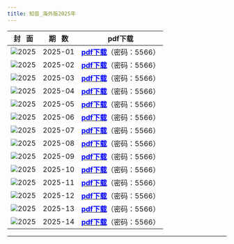 ```yaml
---
title: 知音_海外版2025年
---
```

|              封   面              | 期   数 |                                     pdf下载                                     |
| :---------------------------------: | :-------: | :------------------------------------------------------------------------------: |
| ![2025](images/zy_hwb2025/zy_hwb202501.jpg) |  2025-01  | [<font color="blue">**pdf下载**</font>](https://url97.ctfile.com/f/799297-8433667926-680cda?p=5566)（密码：5566） |
| ![2025](images/zy_hwb2025/zy_hwb202502.jpg) |  2025-02  | [<font color="blue">**pdf下载**</font>](https://url97.ctfile.com/f/799297-8433668432-634002?p=5566)（密码：5566） |
| ![2025](images/zy_hwb2025/zy_hwb202503.jpg) |  2025-03  | [<font color="blue">**pdf下载**</font>](https://url97.ctfile.com/f/799297-8433668496-face8d?p=5566)（密码：5566） |
| ![2025](images/zy_hwb2025/zy_hwb202504.jpg) |  2025-04  | [<font color="blue">**pdf下载**</font>](https://url97.ctfile.com/f/799297-8433668553-480938?p=5566)（密码：5566） |
| ![2025](images/zy_hwb2025/zy_hwb202505.jpg) |  2025-05  | [<font color="blue">**pdf下载**</font>](https://url97.ctfile.com/f/799297-8433668887-d31af4?p=5566)（密码：5566） |
| ![2025](images/zy_hwb2025/zy_hwb202506.jpg) |  2025-06  | [<font color="blue">**pdf下载**</font>](https://url97.ctfile.com/f/799297-8433668941-7e904f?p=5566)（密码：5566） |
| ![2025](images/zy_hwb2025/zy_hwb202507.jpg) |  2025-07  | [<font color="blue">**pdf下载**</font>](https://url97.ctfile.com/f/799297-8433669014-88a510?p=5566)（密码：5566） |
| ![2025](images/zy_hwb2025/zy_hwb202508.jpg) |  2025-08  | [<font color="blue">**pdf下载**</font>](https://url97.ctfile.com/f/799297-8433669076-f2ef8f?p=5566)（密码：5566） |
| ![2025](images/zy_hwb2025/zy_hwb202509.jpg) |  2025-09  | [<font color="blue">**pdf下载**</font>](https://url97.ctfile.com/f/799297-8433669145-15e4e4?p=5566)（密码：5566） |
| ![2025](images/zy_hwb2025/zy_hwb202510.jpg) |  2025-10  | [<font color="blue">**pdf下载**</font>](https://url97.ctfile.com/f/799297-8433669218-a1eb84?p=5566)（密码：5566） |
| ![2025](images/zy_hwb2025/zy_hwb202511.jpg) |  2025-11  | [<font color="blue">**pdf下载**</font>](https://url97.ctfile.com/f/799297-8433669272-c526f3?p=5566)（密码：5566） |
| ![2025](images/zy_hwb2025/zy_hwb202512.jpg) |  2025-12  | [<font color="blue">**pdf下载**</font>](https://url97.ctfile.com/f/799297-8433670044-59fcbb?p=5566)（密码：5566） |
| ![2025](images/zy_hwb2025/zy_hwb202513.jpg) |  2025-13  | [<font color="blue">**pdf下载**</font>](https://url97.ctfile.com/f/799297-8433670502-f294c7?p=5566)（密码：5566） |
| ![2025](images/zy_hwb2025/zy_hwb202514.jpg) |  2025-14  | [<font color="blue">**pdf下载**</font>](https://url97.ctfile.com/f/799297-8433670572-89caea?p=5566)（密码：5566） |

---
